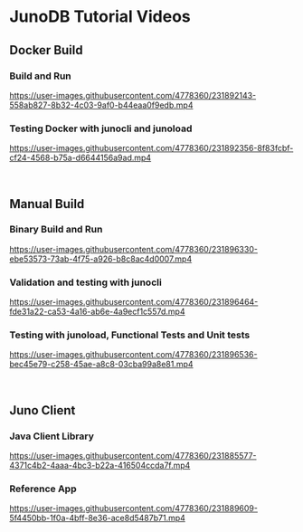# JunoDB Tutorial Videos

## Docker Build

### Build and Run
https://user-images.githubusercontent.com/4778360/231892143-558ab827-8b32-4c03-9af0-b44eaa0f9edb.mp4

### Testing Docker with junocli and junoload
https://user-images.githubusercontent.com/4778360/231892356-8f83fcbf-cf24-4568-b75a-d6644156a9ad.mp4

<br>

## Manual Build

### Binary Build and Run
https://user-images.githubusercontent.com/4778360/231896330-ebe53573-73ab-4f75-a926-b8c8ac4d0007.mp4

### Validation and testing with junocli
https://user-images.githubusercontent.com/4778360/231896464-fde31a22-ca53-4a16-ab6e-4a9ecf1c557d.mp4

### Testing with junoload, Functional Tests and Unit tests
https://user-images.githubusercontent.com/4778360/231896536-bec45e79-c258-45ae-a8c8-03cba99a8e81.mp4

<br>

## Juno Client

### Java Client Library
https://user-images.githubusercontent.com/4778360/231885577-4371c4b2-4aaa-4bc3-b22a-416504ccda7f.mp4


### Reference App
https://user-images.githubusercontent.com/4778360/231889609-5f4450bb-1f0a-4bff-8e36-ace8d5487b71.mp4


